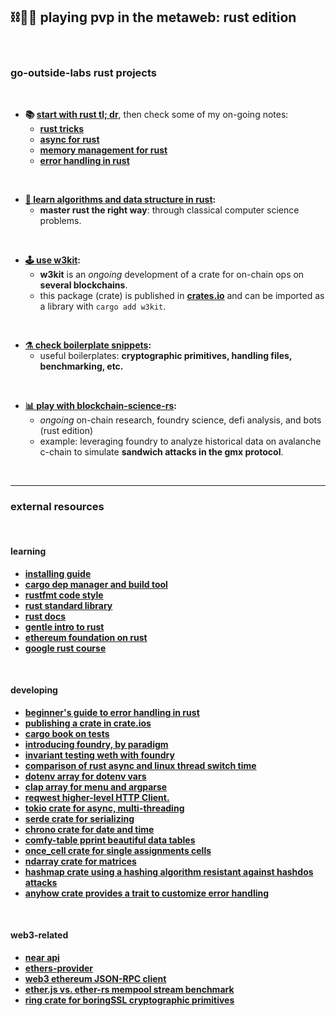 ## ⛓️🧰🦀 playing pvp in the metaweb: rust edition

<br>


### go-outside-labs rust projects

<br>

* **📚 [start with rust tl; dr](notes/rust_tldr.md)**, then check some of my on-going notes:
    * **[rust tricks](notes/rust_tricks.md)**
    * **[async for rust](notes/rust_async.md)**
    * **[memory management for rust](notes/rust_memory.md)**
    * **[error handling in rust](notes/error_handling.md)**

<br>


* **[📖 learn algorithms and data structure in rust](https://github.com/go-outside-labs/algorithms-and-data-structures-rs):**
  - **master rust the right way**: through classical computer science problems.

<br>

* **[🕹 use w3kit](w3kit):**
    - **w3kit** is an *ongoing* development of a crate for on-chain ops on **several blockchains**.
    - this package (crate) is published in **[crates.io](https://crates.io/crates/w3kit)** and can be imported as a library with `cargo add w3kit`.

<br>

* **[⚗️ check boilerplate snippets](boilerplates):**
    - useful boilerplates: **cryptographic primitives, handling files, benchmarking, etc.**


<br>

* **[📊 play with blockchain-science-rs](https://github.com/go-outside-labs/blockchain-science-rs):**
    - *ongoing* on-chain research, foundry science, defi analysis, and bots (rust edition)
    - example: leveraging foundry to analyze historical data on avalanche c-chain to simulate **sandwich attacks in the gmx protocol**.

<br>


----

### external resources

<br>

#### learning

* **[installing guide](https://web.mit.edu/rust-lang_v1.25/arch/amd64_ubuntu1404/share/doc/rust/html/)**
* **[cargo dep manager and build tool](https://doc.rust-lang.org/cargo/)**
* **[rustfmt code style](https://github.com/rust-lang/rustfmt)**
* **[rust standard library](https://doc.rust-lang.org/std/index.html)**
* **[rust docs](https://doc.rust-lang.org/stable/book/)**
* **[gentle intro to rust](https://stevedonovan.github.io/rust-gentle-intro/readme.html)**
* **[ethereum foundation on rust](https://ethereum.org/en/developers/docs/programming-languages/rust/)**
* **[google rust course](https://github.com/google/comprehensive-rust)**


<br>


#### developing

* **[beginner's guide to error handling in rust](https://www.sheshbabu.com/posts/rust-error-handling/)**
* **[publishing a crate in crate.ios](https://doc.rust-lang.org/cargo/reference/publishing.html)**
* **[cargo book on tests](https://doc.rust-lang.org/cargo/guide/tests.html)**
* **[introducing foundry, by paradigm](https://www.paradigm.xyz/2021/12/introducing-the-foundry-ethereum-development-toolbox)**
* **[invariant testing weth with foundry](https://mirror.xyz/horsefacts.eth/Jex2YVaO65dda6zEyfM_-DXlXhOWCAoSpOx5PLocYgw)**
* **[comparison of rust async and linux thread switch time](https://github.com/jimblandy/context-switch)**
* **[dotenv array for dotenv vars](https://crates.io/crates/dotenv)**
* **[clap array for menu and argparse](https://docs.rs/clap/latest/clap/)**
* **[reqwest higher-level HTTP Client.](https://docs.rs/reqwest/latest/reqwest/)**
* **[tokio crate for async, multi-threading](https://tokio.rs/tokio/tutorial/async)**
* **[serde crate for serializing](https://serde.rs/)**
* **[chrono crate for date and time](https://docs.rs/chrono/latest/chrono/)**
* **[comfy-table pprint beautiful data tables](https://crates.io/crates/comfy-table)**
* **[once_cell crate for single assignments cells](https://crates.io/crates/once_cell)**
* **[ndarray crate for matrices](https://docs.rs/ndarray/0.15.6/ndarray/index.html)**
* **[hashmap crate using a hashing algorithm resistant against hashdos attacks](https://doc.rust-lang.org/std/collections/struct.HashMap.html)**
* **[anyhow crate provides a trait to customize error handling](https://docs.rs/anyhow/latest/anyhow/)**


<br>

#### web3-related

* **[near api](https://crates.io/crates/near-api-tokio)**
* **[ethers-provider](https://crates.io/crates/ethers-providers)**
* **[web3 ethereum JSON-RPC client](https://crates.io/crates/web3)**
* **[ether.js vs. ether-rs mempool stream benchmark](https://github.com/CodeForcer/rust-pending-stream)**
* **[ring crate for boringSSL cryptographic primitives](https://briansmith.org/rustdoc/ring/index.html)**



<br>


